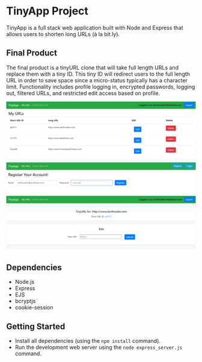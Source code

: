 # TinyApp Project

TinyApp is a full stack web application built with Node and Express that allows users to shorten long URLs (à la bit.ly).

## Final Product

The final product is a tinyURL clone that will take full length URLs and replace them with a tiny ID. This tiny ID will redirect users to the full length URL in order to save space since a micro-status typically has a character limit. Functionality includes profile logging in, encrypted passwords, logging out, filtered URLs, and restricted edit access based on profile. 

!["Screenshot of URLs page"](https://github.com/Tbrowwnnn/tinyapp/blob/master/docs/index%20page.PNG?raw=true)
!["Screenshot of register page"](https://github.com/Tbrowwnnn/tinyapp/blob/master/docs/register.PNG?raw=true)
!["Screenshot of edit page"](https://github.com/Tbrowwnnn/tinyapp/blob/master/docs/edit%20page.PNG?raw=true)


## Dependencies

- Node.js
- Express
- EJS
- bcryptjs
- cookie-session

## Getting Started

- Install all dependencies (using the `npm install` command).
- Run the development web server using the `node express_server.js` command.